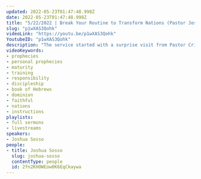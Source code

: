 ```yaml
---
updated: 2022-05-23T01:47:48.998Z
date: 2022-05-23T01:47:48.998Z
title: "5/22/2022 | Break Your Routine to Transform Nations (Pastor Josh Sosso)"
slug: "p1wXAS3Qohk"
videoLink: "https://youtu.be/p1wXAS3Qohk"
YoutubeID: "p1wXAS3Qohk"
description: "The service started with a surprise visit from Pastor Cris with personal words for people and instructions for the body of Christ. Then, Pastor Josh shared a message about maturity and how we have to grow. Like prophets in the Bible, they have to go through rigorous training and responsibility. We have to be discipled to take hold of the areas God has for us. Pastor Cris ends the service by giving us instructions to follow. This service was delivered at Freedom Fellowship Church International in San Antonio, TX."
videoKeywords:
- prophecies
- personal prophecies
- maturity
- training
- responsibility
- discipleship
- book of Hebrews
- dominion
- faithful
- nations
- instructions
playlists:
- full sermons
- livestreams
speakers:
- Joshua Sosso
people:
- title: Joshua Sosso
  slug: joshua-sosso
  contentType: people
  id: 2fn2KHOWEow0K6EqCkaywa
---
```

